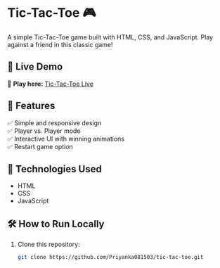 # Tic-Tac-Toe 🎮  

A simple Tic-Tac-Toe game built with HTML, CSS, and JavaScript. Play against a friend in this classic game!  

## 🔗 Live Demo  
🔴 **Play here:** [Tic-Tac-Toe Live](https://priyanka081503.github.io/tic-tac-toe/)  

## 📌 Features  
✅ Simple and responsive design  
✅ Player vs. Player mode  
✅ Interactive UI with winning animations  
✅ Restart game option  

## 🚀 Technologies Used  
- HTML  
- CSS  
- JavaScript  


## 🛠️ How to Run Locally  
1. Clone this repository:  
   ```sh
   git clone https://github.com/Priyanka081503/tic-tac-toe.git

